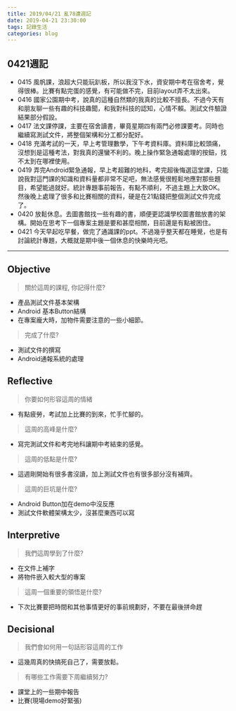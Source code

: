 ```yaml
---
title: 2019/04/21 亂78遭週記
date: 2019-04-21 23:30:00
tags: 記錄生活
categories: blog
---
```

## **0421週記**

- 0415 風帆課，浪超大只能玩趴板，所以我沒下水，資安期中考在宿舍考，覺得很棒。比賽有點完蛋的感覺，有可能做不完，目前layout弄不太出來。
- 0416 國家公園期中考，說真的這種自然類的我真的比較不擅長。不過今天有和朋友聊一些有趣的科技趣聞，和我對科技的認知，心情不賴。測試文件驗證結果部分假設。
- 0417 法文課停課，主要在宿舍讀書，畢竟星期四有兩門必修課要考。同時也繼續寫測試文件，將整個架構和分工都分配好。
- 0418 充滿考試的一天，早上考管理數學，下午考資料庫。資料庫比較頭痛，沒想到是這種考法，對我真的還蠻不利的。晚上操作緊急通報處理的按鈕，找不太到在哪裡使用。
- 0419 弄完Android緊急通報，早上考超難的地科，考完超後悔選這堂課，只能說我對這門課的知識和資料量都非常不足吧，無法感覺很輕鬆地應對那些題目，希望能過就好。統計專題事前報告，有點不順利，不過主題上大致OK。然後晚上處理了很多和比賽相關的資料，硬是在21點錢把整個測試文件完成了。
- 0420 放鬆休息。去圖書館找一些有趣的書，順便更認識學校圖書館放書的架構。開始在思考下一個專案主題是要和甚麼相關，目前還是有點被困住。
- 0421 今天早起吃早餐，做完了通識課的ppt。不過幾乎整天都在睡覺，也是有討論統計專題，大概就是期中後一個休息的快樂時光吧。

---
<!-- more -->
## **Objective**

> 關於這周的課程, 你記得什麼?

- 產品測試文件基本架構
- Android 基本Button結構
- 在專案龐大時，加物件需要注意的一些小細節。

> 完成了什麼?

- 測試文件的撰寫
- Android通報系統的處理

## **Reflective**

> 你要如何形容這周的情緒

* 有點疲勞，考試加上比賽的到來，忙手忙腳的。

> 這周的高峰是什麼?

* 寫完測試文件和考完地科讓期中考結束的感覺。

> 這周的低點是什麼?

* 這週剛開始有很多書沒讀，加上測試文件也有很多部分沒有補齊。

> 這周的巨坑是什麼?

- Android Button加在demo中沒反應
- 測試文件軟體架構太少，沒甚麼東西可以寫

## **Interpretive**

> 我們這周學到了什麼?

- 在文件上補字
- 將物件嵌入較大型的專案

> 這周一個重要的領悟是什麼?

* 下次比賽要把時間和其他事情更好的事前規劃好，不要在最後拼命趕

## **Decisional**

> 我們會如何用一句話形容這周的工作

* 這幾周真的快搞死自己了，需要放鬆。

>有哪些工作需要下周繼續努力?

- 課堂上的一些期中報告
- 比賽(現場demo好緊張)
